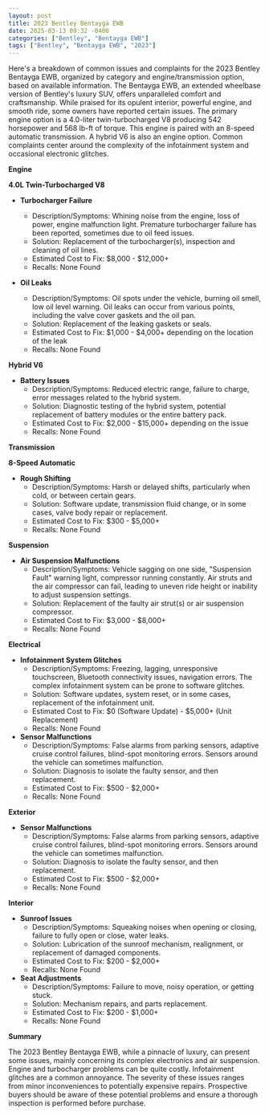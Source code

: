 ```yaml
---
layout: post
title: 2023 Bentley Bentayga EWB
date: 2025-03-13 09:32 -0400
categories: ["Bentley", "Bentayga EWB"]
tags: ["Bentley", "Bentayga EWB", "2023"]
---
```

Here's a breakdown of common issues and complaints for the 2023 Bentley Bentayga EWB, organized by category and engine/transmission option, based on available information. The Bentayga EWB, an extended wheelbase version of Bentley's luxury SUV, offers unparalleled comfort and craftsmanship. While praised for its opulent interior, powerful engine, and smooth ride, some owners have reported certain issues. The primary engine option is a 4.0-liter twin-turbocharged V8 producing 542 horsepower and 568 lb-ft of torque. This engine is paired with an 8-speed automatic transmission. A hybrid V6 is also an engine option. Common complaints center around the complexity of the infotainment system and occasional electronic glitches.

**Engine**

**4.0L Twin-Turbocharged V8**

*   **Turbocharger Failure**
    *   Description/Symptoms: Whining noise from the engine, loss of power, engine malfunction light. Premature turbocharger failure has been reported, sometimes due to oil feed issues.
    *   Solution: Replacement of the turbocharger(s), inspection and cleaning of oil lines.
    *   Estimated Cost to Fix: $8,000 - $12,000+
    *   Recalls: None Found

*   **Oil Leaks**
    *   Description/Symptoms: Oil spots under the vehicle, burning oil smell, low oil level warning. Oil leaks can occur from various points, including the valve cover gaskets and the oil pan.
    *   Solution: Replacement of the leaking gaskets or seals.
    *   Estimated Cost to Fix: $1,000 - $4,000+ depending on the location of the leak
    *   Recalls: None Found

**Hybrid V6**

*   **Battery Issues**
    *   Description/Symptoms: Reduced electric range, failure to charge, error messages related to the hybrid system.
    *   Solution: Diagnostic testing of the hybrid system, potential replacement of battery modules or the entire battery pack.
    *   Estimated Cost to Fix: $2,000 - $15,000+ depending on the issue
    *   Recalls: None Found

**Transmission**

**8-Speed Automatic**

*   **Rough Shifting**
    *   Description/Symptoms: Harsh or delayed shifts, particularly when cold, or between certain gears.
    *   Solution: Software update, transmission fluid change, or in some cases, valve body repair or replacement.
    *   Estimated Cost to Fix: $300 - $5,000+
    *   Recalls: None Found

**Suspension**

*   **Air Suspension Malfunctions**
    *   Description/Symptoms: Vehicle sagging on one side, "Suspension Fault" warning light, compressor running constantly. Air struts and the air compressor can fail, leading to uneven ride height or inability to adjust suspension settings.
    *   Solution: Replacement of the faulty air strut(s) or air suspension compressor.
    *   Estimated Cost to Fix: $3,000 - $8,000+
    *   Recalls: None Found

**Electrical**

*   **Infotainment System Glitches**
    *   Description/Symptoms: Freezing, lagging, unresponsive touchscreen, Bluetooth connectivity issues, navigation errors. The complex infotainment system can be prone to software glitches.
    *   Solution: Software updates, system reset, or in some cases, replacement of the infotainment unit.
    *   Estimated Cost to Fix: $0 (Software Update) - $5,000+ (Unit Replacement)
    *   Recalls: None Found
*  **Sensor Malfunctions**
    *   Description/Symptoms: False alarms from parking sensors, adaptive cruise control failures, blind-spot monitoring errors. Sensors around the vehicle can sometimes malfunction.
    *   Solution: Diagnosis to isolate the faulty sensor, and then replacement.
    *   Estimated Cost to Fix: $500 - $2,000+
    *   Recalls: None Found

**Exterior**

*   **Sensor Malfunctions**
    *   Description/Symptoms: False alarms from parking sensors, adaptive cruise control failures, blind-spot monitoring errors. Sensors around the vehicle can sometimes malfunction.
    *   Solution: Diagnosis to isolate the faulty sensor, and then replacement.
    *   Estimated Cost to Fix: $500 - $2,000+
    *   Recalls: None Found

**Interior**

*   **Sunroof Issues**
    *   Description/Symptoms: Squeaking noises when opening or closing, failure to fully open or close, water leaks.
    *   Solution: Lubrication of the sunroof mechanism, realignment, or replacement of damaged components.
    *   Estimated Cost to Fix: $200 - $2,000+
    *   Recalls: None Found
*   **Seat Adjustments**
    *   Description/Symptoms: Failure to move, noisy operation, or getting stuck.
    *   Solution: Mechanism repairs, and parts replacement.
    *   Estimated Cost to Fix: $200 - $1,000+
    *   Recalls: None Found

**Summary**

The 2023 Bentley Bentayga EWB, while a pinnacle of luxury, can present some issues, mainly concerning its complex electronics and air suspension. Engine and turbocharger problems can be quite costly. Infotainment glitches are a common annoyance. The severity of these issues ranges from minor inconveniences to potentially expensive repairs. Prospective buyers should be aware of these potential problems and ensure a thorough inspection is performed before purchase.

